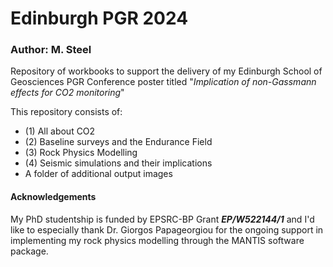 # Edinburgh PGR 2024
### Author: M. Steel
Repository of workbooks to support the delivery of my Edinburgh School of Geosciences PGR Conference poster titled "<i>Implication of non-Gassmann effects for CO2 monitoring</i>"

This repository consists of:
- (1) All about CO2
- (2) Baseline surveys and the Endurance Field
- (3) Rock Physics Modelling
- (4) Seismic simulations and their implications
- A folder of additional output images

#### Acknowledgements
My PhD studentship is funded by EPSRC-BP Grant <i><b>EP/W522144/1</b></i> and I'd like to especially thank Dr. Giorgos Papageorgiou for the ongoing support in implementing my rock physics modelling through the MANTIS software package.
